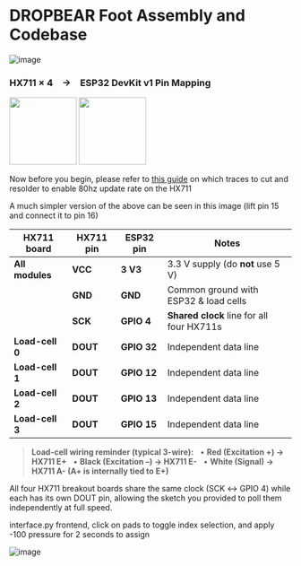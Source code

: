 # DROPBEAR Foot Assembly and Codebase


![image](https://github.com/user-attachments/assets/bbf63001-aa33-432f-95fc-1649eef8e68c)

### HX711 × 4 → ESP32 DevKit v1 Pin Mapping

<img src="https://github.com/user-attachments/assets/36cb7a04-b46a-4b61-a50a-b9a473b187f2" height="120px">

<img src="https://github.com/user-attachments/assets/0aec55ac-66a9-493b-9099-e47a5e374abe" height="120px">


Now before you begin, please refer to [this guide](https://www.instructables.com/How-to-Convert-Your-HX-711-Board-From-10Hz-to-80Hz/) on which traces to cut and resolder to enable 80hz update rate on the HX711

A much simpler version of the above can be seen in this image (lift pin 15 and connect it to pin 16)

| HX711 board     | HX711 pin | ESP32 pin   | Notes                                     |
| --------------- | --------- | ----------- | ----------------------------------------- |
| **All modules** | **VCC**   | **3 V3**    | 3.3 V supply (do **not** use 5 V)         |
|                 | **GND**   | **GND**     | Common ground with ESP32 & load cells     |
|                 | **SCK**   | **GPIO 4**  | **Shared clock** line for all four HX711s |
| **Load-cell 0** | **DOUT**  | **GPIO 32** | Independent data line                     |
| **Load-cell 1** | **DOUT**  | **GPIO 12** | Independent data line                     |
| **Load-cell 2** | **DOUT**  | **GPIO 13** | Independent data line                     |
| **Load-cell 3** | **DOUT**  | **GPIO 15** | Independent data line                     |

> **Load-cell wiring reminder (typical 3-wire):**
>   • **Red (Excitation +) → HX711 E+**
>   • **Black (Excitation –) → HX711 E-**
>   • **White (Signal) → HX711 A- (A+ is internally tied to E+)**

All four HX711 breakout boards share the same clock (SCK ↔ GPIO 4) while each has its own DOUT pin, allowing the sketch you provided to poll them independently at full speed.


interface.py frontend, click on pads to toggle index selection, and apply -100 pressure for 2 seconds to assign

![image](https://github.com/user-attachments/assets/15de8a93-ef5b-4daa-8859-15022774cf08)
